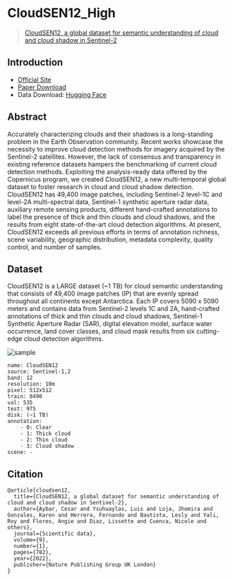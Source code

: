 # CloudSEN12_High

> [CloudSEN12, a global dataset for semantic understanding of cloud and cloud shadow in Sentinel-2](https://www.nature.com/articles/s41597-022-01878-2)

## Introduction

- [Official Site](https://cloudsen12.github.io/download.html)
- [Paper Download](https://www.nature.com/articles/s41597-022-01878-2.pdf)
- Data Download: [Hugging Face](https://huggingface.co/datasets/csaybar/CloudSEN12-high)

## Abstract

Accurately characterizing clouds and their shadows is a long-standing problem in the Earth Observation community. Recent works showcase the necessity to improve cloud detection methods for imagery acquired by the Sentinel-2 satellites. However, the lack of consensus and transparency in existing reference datasets hampers the benchmarking of current cloud detection methods. Exploiting the analysis-ready data offered by the Copernicus program, we created CloudSEN12, a new multi-temporal global dataset to foster research in cloud and cloud shadow detection. CloudSEN12 has 49,400 image patches, including Sentinel-2 level-1C and level-2A multi-spectral data, Sentinel-1 synthetic aperture radar data, auxiliary remote sensing products, different hand-crafted annotations to label the presence of thick and thin clouds and cloud shadows, and  the results from eight state-of-the-art cloud detection algorithms. At present, CloudSEN12 exceeds all previous efforts in terms of annotation richness, scene variability, geographic distribution, metadata complexity, quality control, and number of samples.

## Dataset

CloudSEN12 is a LARGE dataset (~1 TB) for cloud semantic understanding that consists of 49,400 image patches (IP) that are evenly spread throughout all continents except Antarctica. Each IP covers 5090 x 5090 meters and contains data from Sentinel-2 levels 1C and 2A, hand-crafted annotations of thick and thin clouds and cloud shadows, Sentinel-1 Synthetic Aperture Radar (SAR), digital elevation model, surface water occurrence, land cover classes, and cloud mask results from six cutting-edge cloud detection algorithms.

![sample](https://github.com/user-attachments/assets/dd8d9b6c-b8ac-4b3f-bf8b-9c9954e9291f)

```
name: CloudSEN12
source: Sentinel-1,2
band: 12
resolution: 10m
pixel: 512x512
train: 8490
val: 535
test: 975
disk: (~1 TB)
annotation: 
    - 0: Clear
    - 1: Thick cloud
    - 2: Thin cloud
    - 3: Cloud shadow
scene: -
```

## Citation

```
@article{cloudsen12,
  title={CloudSEN12, a global dataset for semantic understanding of cloud and cloud shadow in Sentinel-2},
  author={Aybar, Cesar and Ysuhuaylas, Luis and Loja, Jhomira and Gonzales, Karen and Herrera, Fernando and Bautista, Lesly and Yali, Roy and Flores, Angie and Diaz, Lissette and Cuenca, Nicole and others},
  journal={Scientific data},
  volume={9},
  number={1},
  pages={782},
  year={2022},
  publisher={Nature Publishing Group UK London}
}
```
